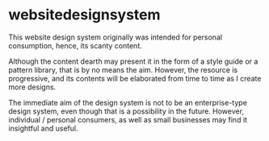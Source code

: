 # websitedesignsystem
<p>
  This website design system originally was intended for personal consumption, hence, its 
  scanty content.
</p>
<p>
  Although the content dearth may present it in the form of a style guide or a pattern library, 
  that is by no means the aim. However, the resource is progressive, and its contents will be 
  elaborated from time to time as I create more designs. 
</p>
<p>
  The immediate aim of the design system is not to be an enterprise-type design system, even though 
  that is a possibility in the future. However, individual / personal consumers, as well as small 
  businesses may find it insightful and useful.
</p>
